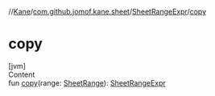 //[Kane](../../index.md)/[com.github.jomof.kane.sheet](../index.md)/[SheetRangeExpr](index.md)/[copy](copy.md)



# copy  
[jvm]  
Content  
fun [copy](copy.md)(range: [SheetRange](../../com.github.jomof.kane/-sheet-range/index.md)): [SheetRangeExpr](index.md)  



